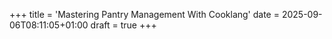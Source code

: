 +++
title = 'Mastering Pantry Management With Cooklang'
date = 2025-09-06T08:11:05+01:00
draft = true
+++
